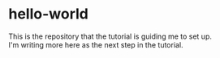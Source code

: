 # hello-world
This is the repository that the tutorial is guiding me to set up.  
I'm writing more here as the next step in the tutorial.  
